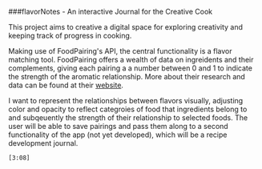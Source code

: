 ###flavorNotes - An interactive Journal for the Creative Cook

This project aims to creative a digital space for exploring creativity and keeping track of progress in cooking.  

Making use of FoodPairing's API, the central functionality is a flavor matching tool. FoodPairing offers a wealth of data on ingreidents and their complements, giving each pairing a a number between 0 and 1 to indicate the strength of the aromatic relationship. More about their research and data can be found at their [website](www.foodpairing.com). 

I want to represent the relationships between flavors visually, adjusting color and opacity to reflect categroies of food that ingredients belong to and subqeuently the strength of their relationship to selected foods.  The user will be able to save pairings and pass them along to a second functionality of the app (not yet developed), which will be a recipe development journal.  

```Former UX-designer living in Amsterdam and looking for new opportunities as a web developer. I started off my career as a UX/UI designer and worked for several companies designing mobile and web applications such as the Schiphol App, Sellify Platform and TheNewMotion App. Intrigued by working closely with developers, I decided to start an intensive web development course @ NYCDA. The 3 month program taught me the basic skills required of a full-stack developer: HTML, CSS, jQuery, JavaScript, Node.js and SASS.  
[3:08] 

